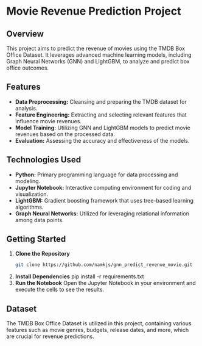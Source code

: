 # Movie Revenue Prediction Project

## Overview
This project aims to predict the revenue of movies using the TMDB Box Office Dataset. It leverages advanced machine learning models, including Graph Neural Networks (GNN) and LightGBM, to analyze and predict box office outcomes.

## Features
- **Data Preprocessing:** Cleansing and preparing the TMDB dataset for analysis.
- **Feature Engineering:** Extracting and selecting relevant features that influence movie revenues.
- **Model Training:** Utilizing GNN and LightGBM models to predict movie revenues based on the processed data.
- **Evaluation:** Assessing the accuracy and effectiveness of the models.

## Technologies Used
- **Python:** Primary programming language for data processing and modeling.
- **Jupyter Notebook:** Interactive computing environment for coding and visualization.
- **LightGBM:** Gradient boosting framework that uses tree-based learning algorithms.
- **Graph Neural Networks:** Utilized for leveraging relational information among data points.

## Getting Started
1. **Clone the Repository**
   ```bash
   git clone https://github.com/namkjs/gnn_predict_revenue_movie.git
2. **Install Dependencies**
   pip install -r requirements.txt
3. **Run the Notebook**
   Open the Jupyter Notebook in your environment and execute the cells to see the results.

## Dataset
The TMDB Box Office Dataset is utilized in this project, containing various features such as movie genres, budgets, release dates, and more, which are crucial for revenue predictions.
